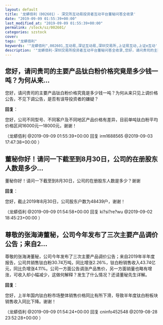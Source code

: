 ```yaml
---
layout: default
title: '龙蟒佰利（002601）- 深交所互动易投资者互动平台董秘问答全收录'
date: "2019-09-09 01:55:39+00:00"
last_modified_at: "2019-09-09 01:55:39+00:00"
permalink: /stock/sz/002601/
categories: szstock
cover: 
tags: "龙蟒佰利"
keywords: '"龙蟒佰利",002601,互动易,深证互动易,深圳交易所,上证易互动,上证e互动'
description: '"龙蟒佰利-深圳交易所投资者互动平台董秘问答全收录,您好，请问贵司的主要产品钛白粉价格究竟是多少钱一吨？为何从来只见上调价格公告，不见下调公告，是否有误导投资者的嫌疑？"'
---
```


## 您好，请问贵司的主要产品钛白粉价格究竟是多少钱一吨？为何从来...

您好，请问贵司的主要产品钛白粉价格究竟是多少钱一吨？为何从来只见上调价格公告，不见下调公告，是否有误导投资者的嫌疑？

**回复**：

您好，公司不同型号、不同客户及不同地区产品价格有差异，目前单吨钛白粉平均价格区间16000元—18000元，谢谢！ 

（龙蟒佰利  @2019-09-09 01:55:39+00:00 回复 irm1688565  @2019-09-03 17:47:38+00:00 ）

## 董秘你好！请问一下截至到8月30日，公司的在册股东人数是多少...

董秘你好！请问一下截至到8月30日，公司的在册股东人数是多少？谢谢

**回复**：

您好，截止2019年8月30日，公司股东户数为48439户，谢谢！ 

（龙蟒佰利  @2019-09-09 01:54:58+00:00 回复 ki?si?re?wu  @2019-09-02 18:45:23+00:00 ）

## 尊敬的张海涛董秘，公司今年发布了三次主要产品调价公告；来自2...

尊敬的张海涛董秘，公司今年发布了三次主要产品调价公告；来自2019年半年度报告，公司共销售钛白粉30.74万吨，同比增涨2.26%，钛白粉销售收入43.74亿元，同比负增涨4.11%。公司一方面公告调涨产品售价，另一方面销量也略有增涨，可收入却小幅减少，这做何解释？发生了什么情况？还请董秘先生详解。

**回复**：

您好，上半年国内钛白粉市场整体销售价格同比有所下滑，导致半年度钛白粉板块销售收入同比下降。谢谢！ 

（龙蟒佰利  @2019-09-09 01:54:24+00:00 回复 cninfo452548  @2019-08-28 23:52:28+00:00 ）

